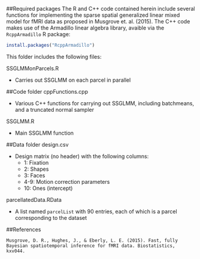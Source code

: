 ##Required packages
The R and C++ code contained herein include several functions for implementing the sparse spatial generalized linear mixed model for fMRI data as proposed in Musgrove et. al. (2015). The C++ code makes use of the Armadillo linear algebra library, avaible via the `RcppArmadillo` R package:

```R
install.packages("RcppArmadillo")
```

This folder includes the following files:

SSGLMMonParcels.R
  - Carries out SSGLMM on each parcel in parallel


##Code folder
cppFunctions.cpp
  - Various C++ functions for carrying out SSGLMM, including batchmeans, and a truncated normal sampler
	
SSGLMM.R
  - Main SSGLMM function

  
##Data folder
design.csv
- Design matrix (no header) with the following columns:
  * 1: Fixation   
  * 2: Shapes   
  * 3: Faces
  * 4-9: Motion correction parameters     
  * 10: Ones (intercept) 


parcellatedData.RData
- A list named `parcelList` with 90 entries, each of which is a parcel corresponding to the dataset


##References
```
Musgrove, D. R., Hughes, J., & Eberly, L. E. (2015). Fast, fully Bayesian spatiotemporal inference for fMRI data. Biostatistics, kxv044.
```
